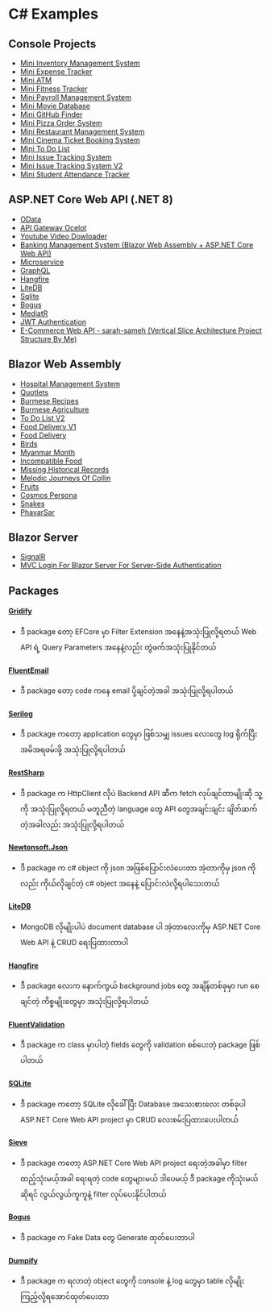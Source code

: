 # C# Examples

## Console Projects
- [Mini Inventory Management System](https://github.com/sannlynnhtun-coding/ConsoleApp.MiniInventoryManagementSystem)
- [Mini Expense Tracker](https://github.com/sannlynnhtun-coding/ConsoleApp.MiniExpenseTracker)
- [Mini ATM](https://github.com/sannlynnhtun-coding/ConsoleApp.MiniAtm)
- [Mini Fitness Tracker](https://github.com/sannlynnhtun-coding/ConsoleApp.MiniFitnessTracker)
- [Mini Payroll Management System](https://github.com/sannlynnhtun-coding/ConsoleApp.MiniPayrollManagementSystem)
- [Mini Movie Database](https://github.com/sannlynnhtun-coding/ConsoleApp.MiniMovieDatabase)
- [Mini GitHub Finder](https://github.com/sannlynnhtun-coding/ConsoleApp.MiniGitHubFinder)
- [Mini Pizza Order System](https://github.com/sannlynnhtun-coding/ConsoleApp.MiniPizzaOrderSystem)
- [Mini Restaurant Management System](https://github.com/sannlynnhtun-coding/ConsoleApp.MiniRestaurantManagementSystem)
- [Mini Cinema Ticket Booking System](https://github.com/sannlynnhtun-coding/ConsoleApp.MiniCinemaTicketBookingSystem)
- [Mini To Do List](https://github.com/sannlynnhtun-coding/ConsoleApp.MiniToDoList)
- [Mini Issue Tracking System](https://github.com/sannlynnhtun-coding/ConsoleApp.MiniIssueTrackingSystem)
- [Mini Issue Tracking System V2](https://github.com/sannlynnhtun-coding/ConsoleApp.MiniIssueTrackingSystemV2)
- [Mini Student Attendance Tracker](https://github.com/sannlynnhtun-coding/ConsoleApp.MiniStudentAttendanceTracker)

## ASP.NET Core Web API (.NET 8)
- [OData](https://github.com/sannlynnhtun-coding/DotNet8WebApi.ODataSample)
- [API Gateway Ocelot](https://github.com/sannlynnhtun-coding/DotNet8.ApiGatewayOcelot)
- [Youtube Video Dowloader](https://github.com/sannlynnhtun-coding/DotNet8.YoutubeVideoDowloaderWebApi)
- [Banking Management System (Blazor Web Assembly + ASP.NET Core Web API)](https://github.com/sannlynnhtun-coding/DotNet8.BankingManagementSystem)
- [Microservice](https://github.com/sannlynnhtun-coding/DotNet8.MicroServiceDemo)
- [GraphQL](https://github.com/sannlynnhtun-coding/SLHDotNetCore.GraphqlExample)
- [Hangfire](https://github.com/sannlynnhtun-coding/DotNet8WebApi.HangfireApp)
- [LiteDB](https://github.com/sannlynnhtun-coding/DotNet8WebApi.LiteDbSample)
- [Sqlite](https://github.com/sannlynnhtun-coding/DotNet8WebApi.SqliteSample)
- [Bogus](https://github.com/sannlynnhtun-coding/DotNet8WebApi.BogusSample)
- [MediatR](https://github.com/sannlynnhtun-coding/DotNet8MediatR.WebApi)
- [JWT Authentication](https://github.com/sannlynnhtun-coding/JWTAuthentication)
- [E-Commerce Web API - sarah-sameh (Vertical Slice Architecture Project Structure By Me)](https://github.com/sannlynnhtun-coding/sarah-sameh-ecommerce-web-api)

## Blazor Web Assembly
- [Hospital Management System](https://github.com/sannlynnhtun-coding/BlazorWasm.HospitalManagementSystem)
- [Quotlets](https://github.com/sannlynnhtun-coding/BlazorWasm.Quotlets)
- [Burmese Recipes](https://github.com/sannlynnhtun-coding/BlazorWasm.BurmeseRecipes)
- [Burmese Agriculture](https://github.com/sannlynnhtun-coding/BlazorWasm.BurmeseAgriculture)
- [To Do List V2](https://github.com/sannlynnhtun-coding/BlazorWasm.ToDoListV2)
- [Food Delivery V1](https://github.com/sannlynnhtun-coding/BlazorWasm.FoodDeliveryV1)
- [Food Delivery](https://github.com/sannlynnhtun-coding/BlazorWasm.FoodDelivery)
- [Birds](https://github.com/sannlynnhtun-coding/BlazorWasm.Birds)
- [Myanmar Month](https://github.com/sannlynnhtun-coding/BlazorWasm.MyanmarMonth)
- [Incompatible Food](https://github.com/sannlynnhtun-coding/BlazorWasm.IncompatibleFood)
- [Missing Historical Records](https://github.com/sannlynnhtun-coding/BlazorWasm.MissingHistoricalRecords)
- [Melodic Journeys Of Collin](https://github.com/sannlynnhtun-coding/BlazorWasm.MelodicJourneysOfCollin)
- [Fruits](https://github.com/sannlynnhtun-coding/BlazorWasm.Fruits)
- [Cosmos Persona](https://github.com/sannlynnhtun-coding/BlazorWasm.CosmosPersona)
- [Snakes](https://github.com/sannlynnhtun-coding/BlazorWasm.Snakes)
- [PhayarSar](https://github.com/sannlynnhtun-coding/BlazorWasm.PhayarSar)

## Blazor Server
- [SignalR](https://github.com/sannlynnhtun-coding/BlazorSignalR)
- [MVC Login For Blazor Server For Server-Side Authentication](https://github.com/sannlynnhtun-coding/BlazorMvcLoginApp)

## Packages

#### [Gridify](https://github.com/sannlynnhtun-coding/Packages.GridifyExamples)
- ဒီ package တော့ EFCore မှာ Filter Extension အနေနဲ့အသုံးပြုလို့ရတယ် Web API ရဲ့ Query Parameters အနေနဲ့လည်း တွဲဖက်အသုံးပြုနိုင်တယ် 

#### [FluentEmail](https://github.com/sannlynnhtun-coding/Packages.FluentEmailExample)
- ဒီ package တော့ code ကနေ email ပို့ချင်တဲ့အခါ အသုံးပြုလို့ရပါတယ်

#### [Serilog](https://github.com/sannlynnhtun-coding/Packages.SerilogExample)
- ဒီ package ကတော့ application တွေမှာ ဖြစ်သမျှ issues လေးတွေ log ရိုက်ပြီး အမိအရဖမ်းဖို့ အသုံးပြုလို့ရပါတယ်

#### [RestSharp](https://github.com/sannlynnhtun-coding/Packages.RestSharpExample)
- ဒီ package က HttpClient လိုပဲ Backend API ဆီက fetch လုပ်ချင်တာမျိုးဆို သူ့ကို အသုံးပြုလို့ရတယ် မတူညီတဲ့ language တွေ API တွေအချင်းချင်း ချိတ်ဆက်တဲ့အခါလည်း အသုံးပြုလို့ရပါတယ်

#### [Newtonsoft.Json](https://github.com/sannlynnhtun-coding/Packages.NewtonsoftJsonExample)
- ဒီ package က c# object ကို json အဖြစ်ပြောင်းလဲပေးတာ အဲ့တာကိုမှ json ကိုလည်း ကိုယ်လိုချင်တဲ့ c# object အနေနဲ့ ပြောင်းလဲလို့ရပါသေးတယ်

#### [LiteDB](https://github.com/sannlynnhtun-coding/DotNet8WebApi.LiteDbSample)
- MongoDB လိုမျိုးပါပဲ document database ပါ အဲ့တာလေးကိုမှ 
ASP.NET Core Web API နဲ့ CRUD ရေးပြထားတာပါ

#### [Hangfire](https://github.com/sannlynnhtun-coding/DotNet8WebApi.HangfireApp)
- ဒီ package လေးက နောက်ကွယ် background jobs တွေ အချိန်တစ်ခုမှာ run စေချင်တဲ့ ကိစ္စမျိုးတွေမှာ အသုံးပြုလို့ရပါတယ်

#### [FluentValidation](https://github.com/sannlynnhtun-coding/Packages.FluentValidationExample)
- ဒီ package က class မှာပါတဲ့ fields တွေကို validation စစ်ပေးတဲ့ package ဖြစ်ပါတယ်

#### [SQLite](https://github.com/sannlynnhtun-coding/DotNet8WebApi.SqliteSample)
- ဒီ package ကတော့ SQLite လိုခေါ်ပြီး Database အသေးစားလေး တစ်ခုပါ 
ASP.NET Core Web API project မှာ CRUD လေးစမ်းပြထားပေးပါတယ်

#### [Sieve](https://github.com/sannlynnhtun-coding/DotNet7.FilterSortingPagingUsingSieve)
- ဒီ package ကတော့ ASP.NET Core Web API project ရေးတဲ့အခါမှာ
filter ထည့်သုံးမယ့်အခါ ရေးရတဲ့ code တွေများမယ် ဒါပေမယ့် ဒီ package ကိုသုံးမယ်ဆိုရင် လွယ်လွယ်ကူကူနဲ့ filter လုပ်ပေးနိုင်ပါတယ်

#### [Bogus](https://github.com/sannlynnhtun-coding/Packages.BogusExample)
- ဒီ package က Fake Data တွေ Generate ထုတ်ပေးတာပါ

#### [Dumpify](https://github.com/sannlynnhtun-coding/Packages.DumpifyExample)
- ဒီ package က ရလာတဲ့ object တွေကို console နဲ့ log တွေမှာ table လိုမျိုး ကြည့်လို့ရအောင်ထုတ်ပေးတာ 
 


